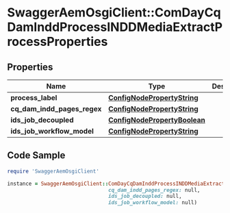 # SwaggerAemOsgiClient::ComDayCqDamInddProcessINDDMediaExtractProcessProperties

## Properties

Name | Type | Description | Notes
------------ | ------------- | ------------- | -------------
**process_label** | [**ConfigNodePropertyString**](ConfigNodePropertyString.md) |  | [optional] 
**cq_dam_indd_pages_regex** | [**ConfigNodePropertyString**](ConfigNodePropertyString.md) |  | [optional] 
**ids_job_decoupled** | [**ConfigNodePropertyBoolean**](ConfigNodePropertyBoolean.md) |  | [optional] 
**ids_job_workflow_model** | [**ConfigNodePropertyString**](ConfigNodePropertyString.md) |  | [optional] 

## Code Sample

```ruby
require 'SwaggerAemOsgiClient'

instance = SwaggerAemOsgiClient::ComDayCqDamInddProcessINDDMediaExtractProcessProperties.new(process_label: null,
                                 cq_dam_indd_pages_regex: null,
                                 ids_job_decoupled: null,
                                 ids_job_workflow_model: null)
```


